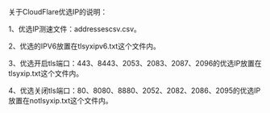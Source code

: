 关于CloudFlare优选IP的说明：
  
  1、优选IP测速文件：addressescsv.csv。
  
  2、优选的IPV6放置在tlsyxipv6.txt这个文件内。
  
  3、优选开启tls端口：443、8443、2053、2083、2087、2096的优选IP放置在tlsyxip.txt这个文件内。
  
  4、优选关闭tls端口：80、8080、8880、2052、2082、2086、2095的优选IP放置在notlsyxip.txt这个文件内。
